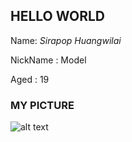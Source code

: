 ## HELLO WORLD

Name: _Sirapop Huangwilai_

NickName : Model

Aged : 19

### MY PICTURE

![alt text](/sirapopModel.github.io/89A5B02F-567A-47B1-BF45-5FD1DC1D20C3.jpeg)
